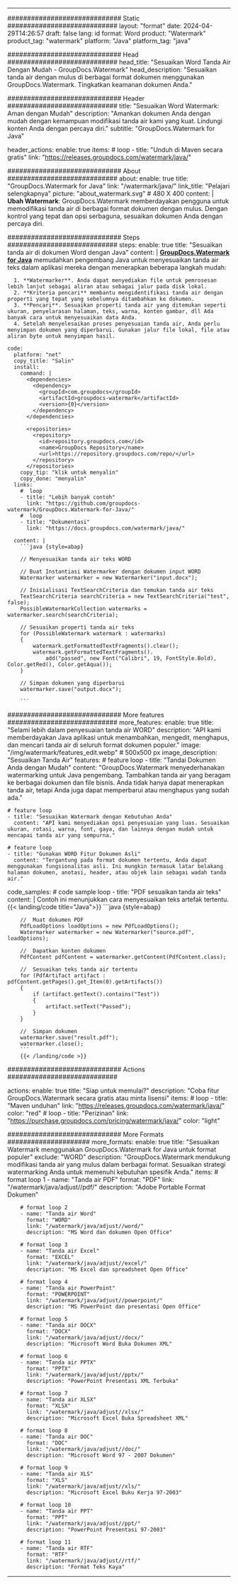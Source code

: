 
---
############################# Static ############################
layout: "format"
date:  2024-04-29T14:26:57
draft: false
lang: id
format: Word
product: "Watermark"
product_tag: "watermark"
platform: "Java"
platform_tag: "java"

############################# Head ############################
head_title: "Sesuaikan Word Tanda Air Dengan Mudah - GroupDocs.Watermark"
head_description: "Sesuaikan tanda air dengan mulus di berbagai format dokumen menggunakan GroupDocs.Watermark. Tingkatkan keamanan dokumen Anda."

############################# Header ############################
title: "Sesuaikan Word Watermark: Aman dengan Mudah" 
description: "Amankan dokumen Anda dengan mudah dengan kemampuan modifikasi tanda air kami yang kuat. Lindungi konten Anda dengan percaya diri."
subtitle: "GroupDocs.Watermark for Java" 

header_actions:
  enable: true
  items:
    #  loop
    - title: "Unduh di Maven secara gratis"
      link: "https://releases.groupdocs.com/watermark/java/"
      
############################# About ############################
about:
    enable: true
    title: "GroupDocs.Watermark for Java"
    link: "/watermark/java/"
    link_title: "Pelajari selengkapnya"
    picture: "about_watermark.svg" # 480 X 400
    content: |
       **Ubah Watermark**: GroupDocs.Watermark memberdayakan pengguna untuk memodifikasi tanda air di berbagai format dokumen dengan mulus. Dengan kontrol yang tepat dan opsi serbaguna, sesuaikan dokumen Anda dengan percaya diri.

############################# Steps ############################
steps:
    enable: true
    title: "Sesuaikan tanda air di dokumen Word dengan Java"
    content: |
      **[GroupDocs.Watermark for Java](https://products.groupdocs.com/watermark/java/)** memudahkan pengembang Java untuk menyesuaikan tanda air teks dalam aplikasi mereka dengan menerapkan beberapa langkah mudah:
      
      1. **Watermarker**. Anda dapat menyediakan file untuk pemrosesan lebih lanjut sebagai aliran atau sebagai jalur pada disk lokal.
      2. **Kriteria pencari** membantu mengidentifikasi tanda air dengan properti yang tepat yang sebelumnya ditambahkan ke dokumen.
      3. **Pencari**. Sesuaikan properti tanda air yang ditemukan seperti ukuran, penyelarasan halaman, teks, warna, konten gambar, dll Ada banyak cara untuk menyesuaikan data Anda.
      4. Setelah menyelesaikan proses penyesuaian tanda air, Anda perlu menyimpan dokumen yang diperbarui. Gunakan jalur file lokal, file atau aliran byte untuk menyimpan hasil.
   
    code:
      platform: "net"
      copy_title: "Salin"
      install:
        command: |
          <dependencies>
            <dependency>
              <groupId>com.groupdocs</groupId>
              <artifactId>groupdocs-watermark</artifactId>
              <version>{0}</version>
            </dependency>
          </dependencies>

          <repositories>
            <repository>
              <id>repository.groupdocs.com</id>
              <name>GroupDocs Repository</name>
              <url>https://repository.groupdocs.com/repo/</url>
            </repository>
          </repositories>
        copy_tip: "klik untuk menyalin"
        copy_done: "menyalin"
      links:
        #  loop
        - title: "Lebih banyak contoh"
          link: "https://github.com/groupdocs-watermark/GroupDocs.Watermark-for-Java/"
        #  loop
        - title: "Dokumentasi"
          link: "https://docs.groupdocs.com/watermark/java/"
          
      content: |
        ```java {style=abap}

        // Menyesuaikan tanda air teks WORD

        // Buat Instantiasi Watermarker dengan dokumen input WORD
        Watermarker watermarker = new Watermarker("input.docx");

        // Inisialisasi TextSearchCriteria dan temukan tanda air teks
        TextSearchCriteria searchCriteria = new TextSearchCriteria("test", false);
        PossibleWatermarkCollection watermarks = watermarker.search(searchCriteria);
        
        // Sesuaikan properti tanda air teks
        for (PossibleWatermark watermark : watermarks)
        {
            watermark.getFormattedTextFragments().clear();
            watermark.getFormattedTextFragments().
                add("passed", new Font("Calibri", 19, FontStyle.Bold), Color.getRed(), Color.getAqua());
        }

        // Simpan dokumen yang diperbarui
        watermarker.save("output.docx");
        
        ```            
        
############################# More features ############################
more_features:
  enable: true
  title: "Selami lebih dalam penyesuaian tanda air WORD"
  description: "API kami memberdayakan Java aplikasi untuk menambahkan, mengedit, menghapus, dan mencari tanda air di seluruh format dokumen populer."
  image: "/img/watermark/features_edit.webp" # 500x500 px
  image_description: "Sesuaikan Tanda Air"
  features:
    # feature loop
    - title: "Tandai Dokumen Anda dengan Mudah"
      content: "GroupDocs.Watermark menyederhanakan watermarking untuk Java pengembang. Tambahkan tanda air yang beragam ke berbagai dokumen dan file bisnis. Anda tidak hanya dapat menerapkan tanda air, tetapi Anda juga dapat memperbarui atau menghapus yang sudah ada."

    # feature loop
    - title: "Sesuaikan Watermark dengan Kebutuhan Anda"
      content: "API kami menyediakan opsi penyesuaian yang luas. Sesuaikan ukuran, rotasi, warna, font, gaya, dan lainnya dengan mudah untuk mencapai tanda air yang sempurna."

    # feature loop
    - title: "Gunakan WORD Fitur Dokumen Asli"
      content: "Tergantung pada format dokumen tertentu, Anda dapat menggunakan fungsionalitas asli. Ini mungkin termasuk latar belakang halaman dokumen, anotasi, header, atau objek lain sebagai wadah tanda air."
      
  code_samples:
    # code sample loop
    - title: "PDF sesuaikan tanda air teks"
      content: |
        Contoh ini menunjukkan cara menyesuaikan teks artefak tertentu.
        {{< landing/code title="Java">}}
        ```java {style=abap}
        
        //  Muat dokumen PDF
        PdfLoadOptions loadOptions = new PdfLoadOptions();
        Watermarker watermarker = new Watermarker("source.pdf", loadOptions);

        //  Dapatkan konten dokumen
        PdfContent pdfContent = watermarker.getContent(PdfContent.class);

        //  Sesuaikan teks tanda air tertentu
        for (PdfArtifact artifact : pdfContent.getPages().get_Item(0).getArtifacts())
        {
            if (artifact.getText().contains("Test"))
            {
                artifact.setText("Passed");
            }
        }

        //  Simpan dokumen
        watermarker.save("result.pdf");
        watermarker.close();
        ```
        {{< /landing/code >}}


############################# Actions ############################

actions:
  enable: true
  title: "Siap untuk memulai?"
  description: "Coba fitur GroupDocs.Watermark secara gratis atau minta lisensi"
  items:
    #  loop
    - title: "Maven unduhan"
      link: "https://releases.groupdocs.com/watermark/java/"
      color: "red"
        #  loop
    - title: "Perizinan"
      link: "https://purchase.groupdocs.com/pricing/watermark/java/"
      color: "light"


############################# More Formats #####################
more_formats:
    enable: true
    title: "Sesuaikan Watermark menggunakan GroupDocs.Watermark for Java untuk format populer"
    exclude: "WORD"
    description: "GroupDocs.Watermark mendukung modifikasi tanda air yang mulus dalam berbagai format. Sesuaikan strategi watermarking Anda untuk memenuhi kebutuhan spesifik Anda."
    items: 
        # format loop 1
        - name: "Tanda air PDF"
          format: "PDF"
          link: "/watermark/java/adjust//pdf/"
          description: "Adobe Portable Format Dokumen"

        # format loop 2
        - name: "Tanda air Word"
          format: "WORD"
          link: "/watermark/java/adjust//word/"
          description: "MS Word dan dokumen Open Office"
          
        # format loop 3
        - name: "Tanda air Excel"
          format: "EXCEL"
          link: "/watermark/java/adjust//excel/"
          description: "MS Excel dan spreadsheet Open Office"

        # format loop 4
        - name: "Tanda air PowerPoint"
          format: "POWERPOINT"
          link: "/watermark/java/adjust//powerpoint/"
          description: "MS PowerPoint dan presentasi Open Office"

        # format loop 5
        - name: "Tanda air DOCX"
          format: "DOCX"
          link: "/watermark/java/adjust//docx/"
          description: "Microsoft Word Buka Dokumen XML"
          
        # format loop 6
        - name: "Tanda air PPTX"
          format: "PPTX"
          link: "/watermark/java/adjust//pptx/"
          description: "PowerPoint Presentasi XML Terbuka"
          
        # format loop 7
        - name: "Tanda air XLSX"
          format: "XLSX"
          link: "/watermark/java/adjust//xlsx/"
          description: "Microsoft Excel Buka Spreadsheet XML"

        # format loop 8
        - name: "Tanda air DOC"
          format: "DOC"
          link: "/watermark/java/adjust//doc/"
          description: "Microsoft Word 97 - 2007 Dokumen"

        # format loop 9
        - name: "Tanda air XLS"
          format: "XLS"
          link: "/watermark/java/adjust//xls/"
          description: "Microsoft Excel Buku Kerja 97-2003"

        # format loop 10
        - name: "Tanda air PPT"
          format: "PPT"
          link: "/watermark/java/adjust//ppt/"
          description: "PowerPoint Presentasi 97-2003"

        # format loop 11
        - name: "Tanda air RTF"
          format: "RTF"
          link: "/watermark/java/adjust//rtf/"
          description: "Format Teks Kaya"

---